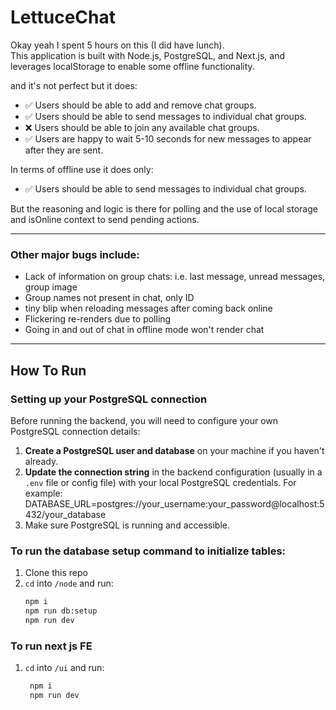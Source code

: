 # LettuceChat

Okay yeah I spent 5 hours on this (I did have lunch).<br/>
This application is built with Node.js, PostgreSQL, and Next.js, and leverages localStorage to enable some offline functionality.

and it's not perfect but it does:

- ✅ Users should be able to add and remove chat groups.  
- ✅ Users should be able to send messages to individual chat groups.  
- ❌ Users should be able to join any available chat groups.  
- ✅ Users are happy to wait 5-10 seconds for new messages to appear after they are sent.

In terms of offline use it does only:  
- ✅ Users should be able to send messages to individual chat groups.

But the reasoning and logic is there for polling and the use of local storage and isOnline context to send pending actions.

---

### Other major bugs include:
- Lack of information on group chats: i.e. last message, unread messages, group image  
- Group names not present in chat, only ID
- tiny blip when reloading messages after coming back online
- Flickering re-renders due to polling
- Going in and out of chat in offline mode won't render chat

---

## How To Run


### Setting up your PostgreSQL connection

Before running the backend, you will need to configure your own PostgreSQL connection details:

1. **Create a PostgreSQL user and database** on your machine if you haven't already.
2. **Update the connection string** in the backend configuration (usually in a `.env` file or config file) with your local PostgreSQL credentials. For example: DATABASE_URL=postgres://your_username:your_password@localhost:5432/your_database
3. Make sure PostgreSQL is running and accessible.


### To run the database setup command to initialize tables:



1. Clone this repo  
2. `cd` into `/node` and run:
   ```bash
   npm i
   npm run db:setup
   npm run dev

### To run next js FE
1. `cd` into `/ui` and run:
    ```bash
     npm i
     npm run dev



